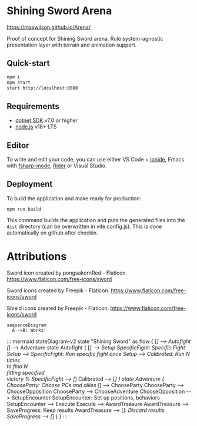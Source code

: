 # Shining Sword Arena

https://maxwilson.github.io/Arena/

Proof of concept for Shining Sword arena. Rule system-agnostic presentation layer with terrain and animation support.

## Quick-start

```bash
npm i
npm start
start http://localhost:8080
```

## Requirements

* [dotnet SDK](https://www.microsoft.com/net/download/core) v7.0 or higher
* [node.js](https://nodejs.org) v18+ LTS


## Editor

To write and edit your code, you can use either VS Code + [Ionide](http://ionide.io/), Emacs with [fsharp-mode](https://github.com/fsharp/emacs-fsharp-mode), [Rider](https://www.jetbrains.com/rider/) or Visual Studio.


## Deployment

To build the application and make ready for production:
```
npm run build
```
This command builds the application and puts the generated files into the `dist` directory (can be overwritten in vite.config.js). This is done automatically on github after checkin.

# Attributions

Sword icon created by pongsakornRed - Flaticon. https://www.flaticon.com/free-icons/sword

Sword icons created by Freepik - Flaticon. https://www.flaticon.com/free-icons/sword

Shield icons created by Freepik - Flaticon. https://www.flaticon.com/free-icons/sword

```mermaid
sequenceDiagram
  A-->B: Works!
```

::: mermaid
stateDiagram-v2
  state "Shining Sword" as flow {
    [*] --> Autofight
    [*] --> Adventure
    state Autofight {
        [*] --> Setup
        SpecificFight: Specific Fight
        Setup --> SpecificFight: Run specific fight once
        Setup --> Calibrated: Run N times <br>to find N <br> fitting specified <br>victory %
        SpecificFight --> [*]
        Calibrated --> [*]
    }
    state Adventure {
      ChooseParty: Choose PCs and allies
      [*] --> ChooseParty
      ChooseParty --> ChooseOpposition
      ChooseParty --> ChooseAdventure
      ChooseOpposition --> SetupEncounter
      SetupEncounter: Set up positions, behaviors
      SetupEncounter --> Execute
      Execute --> AwardTreasure
      AwardTreasure --> SaveProgress: Keep results
      AwardTreasure --> [*]: Discard results
      SaveProgress --> [*]
    }
  }
:::